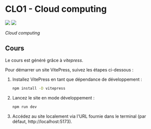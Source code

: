 # CLO1 - Cloud computing 

![](https://img.shields.io/badge/powered_by-hand-orange?style=for-the-badge) ![](https://img.shields.io/badge/with_♥-red?style=for-the-badge)

_Cloud computing_


## Cours 

Le cours est généré grâce à _vitepress_. 

Pour démarrer un site VitePress, suivez les étapes ci-dessous :

1. Installez VitePress en tant que dépendance de développement :
    ```bash
    npm install -D vitepress
    ```

2. Lancez le site en mode développement :
    ```bash
    npm run dev
    ```

3. Accédez au site localement via l'URL fournie dans le terminal (par défaut, http://localhost:5173).